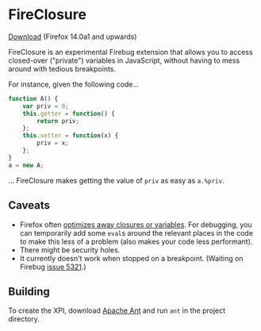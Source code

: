 FireClosure
===========
[Download](http://simonsoftware.se/other/fb/fireclosure-0.2b1.xpi) (Firefox 14.0a1 and upwards)

FireClosure is an experimental Firebug extension that allows you to access closed-over ("private") variables in JavaScript, without having to mess around with tedious breakpoints.

For instance, given the following code...

``` javascript
function A() {
    var priv = 0;
    this.getter = function() {
        return priv;
    };
    this.setter = function(x) {
        priv = x;
    };
}
a = new A;
```
... FireClosure makes getting the value of `priv` as easy as `a.%priv`.

Caveats
-------
- Firefox often [optimizes away closures or variables](https://developer.mozilla.org/En/SpiderMonkey/Internals/Functions#Script_functions). For debugging, you can temporarily add some `eval`s around the relevant places in the code to make this less of a problem (also makes your code less performant).
- There might be security holes.
- It currently doesn't work when stopped on a breakpoint. (Waiting on Firebug [issue 5321](http://code.google.com/p/fbug/issues/detail?id=5321).)

Building
--------
To create the XPI, download [Apache Ant](http://ant.apache.org/) and run `ant` in the project directory.
